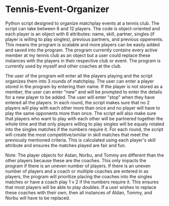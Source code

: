 # Tennis-Event-Organizer

Python script designed to organize matchplay events at a tennis club. The script can take between 8 and 12 players. The code is object-oriented and each player is an object with 6 attributes:
name, skill, partner, singles (if player is willing to play singles), previous partners, and previous oppenents. This means the program is scalable and more players can be easily added and saved into the 
program. The program currently contains every active member at my tennis club as an object but a user could replace these instances with the players in their respective club or event. The program is currently used by myself and other coaches at the club. 

The user of the program will enter all the players playing and the script organizes them into 3 rounds of matchplay. The user can enter a player stored in the program by entering their name. If the player is not stored as a member, the user can enter "new" and will be prompted to enter the details for a new player to be added. The user will enter "stop" when they have entered all the players. In each round, the script makes sure that no 2 players will play with each other more than once and no player will have to play the same opponents more than once. The script will also make sure that players who want to play with each other will be partnered together the whole time and that only players willing to play singles will be equaly rotated into the singles matches if the numbers require it. For each round, the script will create the most competitive/similar in skill matches that meet the previously mentioned criteria. This is calculated using each player's skill attribute and ensures the matches played are fair and fun. 

Note: The player objects for Aidan, Norbu, and Tommy are different than the other players because these are the coaches. This only impacts the program if there is an uneven number of players. If there is an uneven number of players and a coach or multiple coaches are entered in as players, the program will prioritize placing the coaches into the singles matches or have a coach play 1 v 2 if the numbers require it. This ensures that most players will be able to play doubles. If a user wishes to replace these coaches with their own, then all instances of AIdan, Tommy, and Norbu will have to be replaced.
